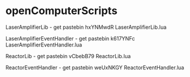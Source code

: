 # openComputerScripts

LaserAmplifierLib - get pastebin hxYNMwdR LaserAmplifierLib.lua


LaserAmplifierEventHandler - get pastebin k617YNFc LaserAmplifierEventHandler.lua


ReactorLib - get pastebin vCbebB79 ReactorLib.lua


ReactorEventHandler - get pastebin weUxNKGY ReactorEventHandler.lua